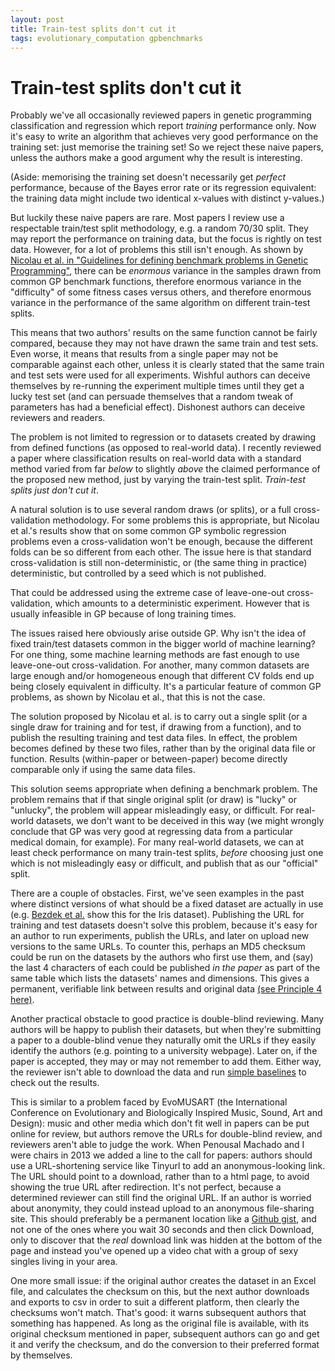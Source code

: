 ```yaml
---
layout: post
title: Train-test splits don't cut it
tags: evolutionary_computation gpbenchmarks
---
```


Train-test splits don't cut it
========

Probably we've all occasionally reviewed papers in genetic programming
classification and regression which report *training* performance
only. Now it's easy to write an algorithm that achieves very good
performance on the training set: just memorise the training set! So we
reject these naive papers, unless the authors make a good argument why
the result is interesting.

(Aside: memorising the training set doesn't necessarily get *perfect*
performance, because of the Bayes error rate or its regression
equivalent: the training data might include two identical x-values
with distinct y-values.)

But luckily these naive papers are rare. Most papers I review use a
respectable train/test split methodology, e.g. a random 70/30
split. They may report the performance on training data, but the focus
is rightly on test data. However, for a lot of problems this still
isn't enough.  As shown by
[Nicolau et al. in "Guidelines for defining benchmark problems in Genetic Programming"](http://ieeexplore.ieee.org/xpl/login.jsp?tp=&arnumber=7257019),
there can be *enormous* variance in the samples drawn from common GP
benchmark functions, therefore enormous variance in the "difficulty"
of some fitness cases versus others, and therefore enormous variance
in the performance of the same algorithm on different train-test
splits. 

This means that two authors' results on the same function cannot be
fairly compared, because they may not have drawn the same train and
test sets. Even worse, it means that results from a single paper may
not be comparable against each other, unless it is clearly stated that
the same train and test sets were used for all experiments. Wishful
authors can deceive themselves by re-running the experiment multiple
times until they get a lucky test set (and can persuade themselves
that a random tweak of parameters has had a beneficial
effect). Dishonest authors can deceive reviewers and readers.

The problem is not limited to regression or to datasets created by
drawing from defined functions (as opposed to real-world data). I
recently reviewed a paper where classification results on real-world
data with a standard method varied from far *below* to slightly
*above* the claimed performance of the proposed new method, just by
varying the train-test split. *Train-test splits just don't cut it*.

A natural solution is to use several random draws (or splits), or a
full cross-validation methodology. For some problems this is
appropriate, but Nicolau et al.'s results show that on some common GP
symbolic regression problems even a cross-validation won't be enough,
because the different folds can be so different from each other. The
issue here is that standard cross-validation is still
non-deterministic, or (the same thing in practice) deterministic, but
controlled by a seed which is not published.

That could be addressed using the extreme case of leave-one-out
cross-validation, which amounts to a deterministic experiment. However
that is usually infeasible in GP because of long training times.

The issues raised here obviously arise outside GP. Why isn't the idea
of fixed train/test datasets common in the bigger world of machine
learning? For one thing, some machine learning methods are fast enough
to use leave-one-out cross-validation. For another, many common
datasets are large enough and/or homogeneous enough that different CV
folds end up being closely equivalent in difficulty. It's a particular
feature of common GP problems, as shown by Nicolau et al., that this
is not the case.

The solution proposed by Nicolau et al. is to carry out a single split
(or a single draw for training and for test, if drawing from a
function), and to publish the resulting training and test data
files. In effect, the problem becomes defined by these two files,
rather than by the original data file or function. Results
(within-paper or between-paper) become directly comparable only if
using the same data files.

This solution seems appropriate when defining a benchmark problem. The
problem remains that if that single original split (or draw) is
"lucky" or "unlucky", the problem will appear misleadingly easy, or
difficult. For real-world datasets, we don't want to be deceived in
this way (we might wrongly conclude that GP was very good at
regressing data from a particular medical domain, for example). For
many real-world datasets, we can at least check performance on many
train-test splits, *before* choosing just one which is not
misleadingly easy or difficult, and publish that as our "official"
split.

There are a couple of obstacles. First, we've seen examples in the
past where distinct versions of what should be a fixed dataset are
actually in use
(e.g. [Bezdek et al.](http://pages.bangor.ac.uk/~mas00a/papers/jbjkrklknptfs99.pdf)
show this for the Iris dataset). Publishing the URL for training and
test datasets doesn't solve this problem, because it's easy for an
author to run experiments, publish the URLs, and later on upload new
versions to the same URLs. To counter this, perhaps an MD5 checksum
could be run on the datasets by the authors who first use them, and
(say) the last 4 characters of each could be published *in the paper*
as part of the same table which lists the datasets' names and
dimensions. This gives a permanent, verifiable link between results
and original data
[(see Principle 4 here)](http://guerrilla-analytics.net/the-principles/).

Another practical obstacle to good practice is double-blind reviewing.
Many authors will be happy to publish their datasets, but when they're
submitting a paper to a double-blind venue they naturally omit the
URLs if they easily identify the authors (e.g. pointing to a
university webpage). Later on, if the paper is accepted, they may or
may not remember to add them. Either way, the reviewer isn't able to
download the data and run
[simple baselines](http://jmmcd.net/2013/12/19/gp-needs-better-baselines.html)
to check out the results.

This is similar to a problem faced by EvoMUSART (the International
Conference on Evolutionary and Biologically Inspired Music, Sound, Art
and Design): music and other media which don't fit well in papers can
be put online for review, but authors remove the URLs for double-blind
review, and reviewers aren't able to judge the work. When Penousal
Machado and I were chairs in 2013 we added a line to the call for
papers: authors should use a URL-shortening service like Tinyurl to
add an anonymous-looking link. The URL should point to a download,
rather than to a html page, to avoid showing the true URL after
redirection. It's not perfect, because a determined reviewer can still
find the original URL. If an author is worried about anonymity, they
could instead upload to an anonymous file-sharing site. This should
preferably be a permanent location like a
[Github gist](https://gist.github.com), and not one of the ones where
you wait 30 seconds and then click Download, only to discover that the
*real* download link was hidden at the bottom of the page and instead
you've opened up a video chat with a group of sexy singles living in
your area.

One more small issue: if the original author creates the dataset in an
Excel file, and calculates the checksum on this, but the next author
downloads and exports to csv in order to suit a different platform,
then clearly the checksums won't match. That's good: it warns
subsequent authors that something has happened. As long as the
original file is available, with its original checksum mentioned in
paper, subsequent authors can go and get it and verify the checksum,
and do the conversion to their preferred format by themselves.
